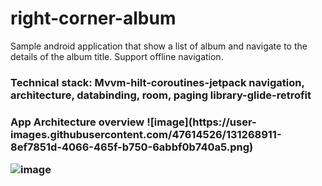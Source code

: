 # right-corner-album
Sample android  application that show a list of album and navigate to the details of the album title.
Support offline navigation.


<h3>Technical stack:</<h3>
Mvvm-hilt-coroutines-jetpack navigation, architecture, databinding, room, paging library-glide-retrofit

<h3>App Architecture overview</<h3>
![image](https://user-images.githubusercontent.com/47614526/131268911-8ef7851d-4066-465f-b750-6abbf0b740a5.png)

![image](https://user-images.githubusercontent.com/47614526/131268950-03ef78d6-1448-4683-8455-b113d759c63c.png)
